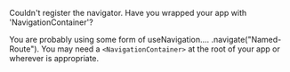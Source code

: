 
Couldn't register the navigator. Have you wrapped your app with 'NavigationContainer'?

You are probably using some form of useNavigation.... .navigate("Named-Route"). You may need a `<NavigationContainer>` at the root of your app or wherever is appropriate.